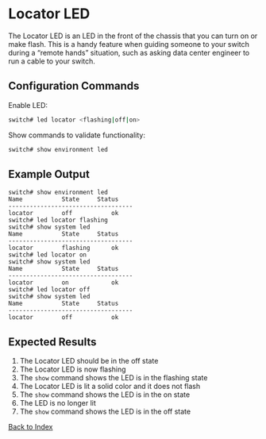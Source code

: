 # Locator LED 

The Locator LED is an LED in the front of the chassis that you can turn on or make flash. This is a handy feature when guiding someone to your switch during a “remote hands” situation, such as asking data center engineer to run a cable to your switch. 

## Configuration Commands 

Enable LED:

```bash
switch# led locator <flashing|off|on>
```

Show commands to validate functionality:  

```bash
switch# show environment led
```

## Example Output 

```
switch# show environment led
Name           State     Status
-----------------------------------
locator        off           ok
switch# led locator flashing
switch# show system led
Name           State     Status
-----------------------------------
locator        flashing      ok
switch# led locator on
switch# show system led
Name           State     Status
-----------------------------------
locator        on            ok
switch# led locator off
switch# show system led
Name           State     Status
-----------------------------------
locator        off           ok
```

## Expected Results

1. The Locator LED should be in the off state
2. The Locator LED is now flashing
3. The `show` command shows the LED is in the flashing state 
4. The Locator LED is lit a solid color and it does not flash
5. The `show` command shows the LED is in the on state
6. The LED is no longer lit
7. The `show` command shows the LED is in the off state

[Back to Index](../index.md)